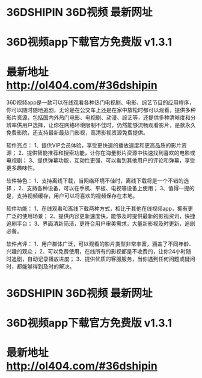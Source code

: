 # 36DSHIPIN 36D视频 最新网址
# 36D视频app下载官方免费版 v1.3.1
# 最新地址 http://ol404.com/#36dshipin

36D视频app是一款可以在线观看各种热门电视剧、电影、综艺节目的应用程序，你可以随时随地追剧，无论是在公交车上还是在家中放松时都可以观看，提供多种影片资源，包括国内外热门电影、电视剧、动漫、综艺等，还提供多种清晰度和分辨率供用户选择，让你在网络环境限制不佳时，仍然能够流畅观看影片，是款永久免费影院，还支持最新最热门影视，高清影视资源免费提供。

软件亮点：
1、提供VIP会员体验，享受更快速的播放速度和更高品质的影片资源；
2、提供智能推荐和搜索功能，让你在海量影片资源中快速找到喜欢的电影或电视剧；
3、提供弹幕功能，互动性更强，可以看到其他用户的评论和弹幕，享受更多趣味性。

软件特色：
1、支持离线下载，当网络环境不佳时，离线下载将是一个不错的选择；
2、支持各种设备，可以在手机、平板、电视等设备上使用；
3、值得一提的是，支持视频缓存，用户可以将喜欢的视频保存在本地。

软件功能：
1、在线观看和离线下载两种方式，相比于其他在线视频app，拥有更广泛的使用场景；
2、提供内容更新速度快，能够及时提供最新的影视资讯，快捷追剧平台；
3、界面清新简洁，更符合用户审美需求，大量新影视及时更新，追剧必备。

软件点评：
1、用户群体广泛，可以观看的影片类型非常丰富，涵盖了不同年龄、兴趣的观众；
2、可以免费使用，在线所有的影视都是不收费的，让你24小时随时追剧，自动记录播放进度；
3、提供优质的客服服务，当你遇到任何问题或疑问时，都能够得到及时的解决。

# 36DSHIPIN 36D视频 最新网址
# 36D视频app下载官方免费版 v1.3.1
# 最新地址 http://ol404.com/#36dshipin

